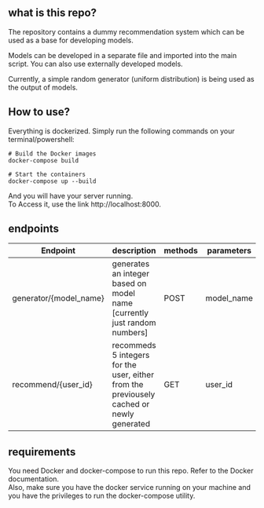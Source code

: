 <h2>what is this repo?</h2>
<p>The repository contains a dummy recommendation system which can be used as a base for developing models.</p>
<p>Models can be developed in a separate file and imported into the main script. You can also use externally developed
models.</p>
<p>Currently, a simple random generator (uniform distribution) is being used as the output of models.</p>

<h2>How to use?</h2>
<p>Everything is dockerized. Simply run the following commands on your terminal/powershell:</p>

```
# Build the Docker images
docker-compose build

# Start the containers
docker-compose up --build

```
<p>And you will have your server running.<br>
To Access it, use the link http://localhost:8000. </p>
<h2>endpoints</h2>

| Endpoint               | description                                                                                | methods     | parameters |
|------------------------|--------------------------------------------------------------------------------------------|-------------|------------|
| generator/{model_name} | generates an integer based on model name \[currently just random numbers\]                 | POST        | model_name |
| recommend/{user_id}    | recommeds 5 integers for the user, either from the previousely cached or newly generated   | GET         | user_id    |   


<h2>requirements</h2>

<p>You need Docker and docker-compose to run this repo. Refer to the Docker documentation.<br>Also, make sure you have the docker service running on your machine and you have the privileges to run the docker-compose utility.</p>


